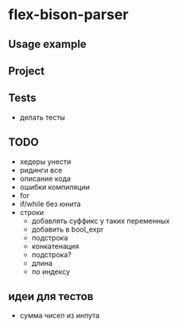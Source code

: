 # flex-bison-parser

## Usage example

## Project

## Tests

- делать тесты

## TODO

- хедеры унести
- ридинги все
- описание кода
- ошибки компиляции
- for
- if/while без юнита
- строки
  - добавлять суффикс у таких переменных
  - добавить в bool_expr
  - подстрока
  - конкатенация
  - подстрока?
  - длина
  - по индексу


## идеи для тестов

- сумма чисел из инпута